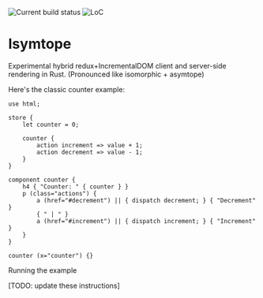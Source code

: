 
![Current build status](https://travis-ci.org/tmzt/isymtope.svg?branch=master)
![LoC](https://tokei.rs/b1/github/tmzt/isymtope?category=code&branch=master)

Isymtope
========

Experimental hybrid redux+IncrementalDOM client and server-side rendering in Rust. (Pronounced like isomorphic + asymtope)

Here's the classic counter example:

```
use html;

store {
    let counter = 0;

    counter {
        action increment => value + 1;
        action decrement => value - 1;
    }
}

component counter {
    h4 { "Counter: " { counter } }
    p (class="actions") {
        a (href="#decrement") || { dispatch decrement; } { "Decrement" }
        { " | " }
        a (href="#increment") || { dispatch increment; } { "Increment" }
    }
}

counter (x="counter") {}
```

Running the example

[TODO: update these instructions]
